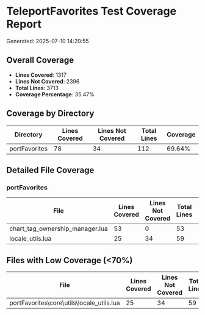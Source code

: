 # TeleportFavorites Test Coverage Report

Generated: 2025-07-10 14:20:55

## Overall Coverage

- **Lines Covered**: 1317
- **Lines Not Covered**: 2396
- **Total Lines**: 3713
- **Coverage Percentage**: 35.47%

## Coverage by Directory

| Directory | Lines Covered | Lines Not Covered | Total Lines | Coverage |
|-----------|---------------|-------------------|-------------|----------|
| portFavorites | 78 | 34 | 112 | 69.64% |

## Detailed File Coverage

### portFavorites

| File | Lines Covered | Lines Not Covered | Total Lines | Coverage |
|------|---------------|-------------------|-------------|----------|
| chart_tag_ownership_manager.lua | 53 | 0 | 53 | 100.00% |
| locale_utils.lua | 25 | 34 | 59 | 42.37% |

## Files with Low Coverage (<70%)

| File | Lines Covered | Lines Not Covered | Total Lines | Coverage |
|------|---------------|-------------------|-------------|----------|
| portFavorites\core\utils\locale_utils.lua | 25 | 34 | 59 | 42.37% |
